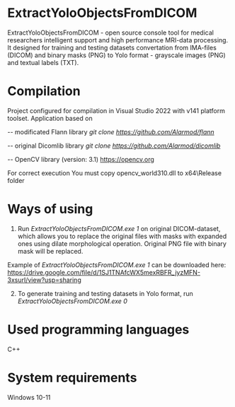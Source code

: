 # ExtractYoloObjectsFromDICOM
ExtractYoloObjectsFromDICOM - open source console tool for medical researchers intelligent support and high performance MRI-data processing. It designed for training and testing datasets convertation from IMA-files (DICOM) and binary masks (PNG) to Yolo format - grayscale images (PNG) and textual labels (TXT).

# Compilation
Project configured for compilation in Visual Studio 2022 with v141 platform toolset. Application based on 

-- modificated Flann library 
_git clone https://github.com/Alarmod/flann_

-- original Dicomlib library
_git clone https://github.com/Alarmod/dicomlib_

-- OpenCV library (version: 3.1) https://opencv.org

For correct execution You must copy opencv_world310.dll to x64\Release folder

# Ways of using
1. Run _ExtractYoloObjectsFromDICOM.exe 1_ on original DICOM-dataset, which allows you to replace the original files with masks with expanded ones using dilate morphological operation. Original PNG file with binary mask will be replaced.

Example of _ExtractYoloObjectsFromDICOM.exe 1_ can be downloaded here: 
https://drive.google.com/file/d/1SJ1TNAfcWX5mexRBFR_jyzMFN-3xsurI/view?usp=sharing

2. To generate training and testing datasets in Yolo format, run _ExtractYoloObjectsFromDICOM.exe 0_

# Used programming languages
C++

# System requirements
Windows 10-11
